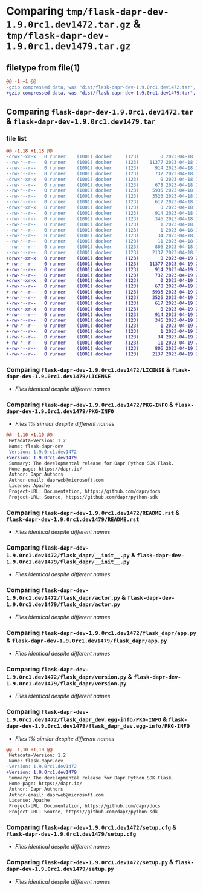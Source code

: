 # Comparing `tmp/flask-dapr-dev-1.9.0rc1.dev1472.tar.gz` & `tmp/flask-dapr-dev-1.9.0rc1.dev1479.tar.gz`

## filetype from file(1)

```diff
@@ -1 +1 @@
-gzip compressed data, was "dist/flask-dapr-dev-1.9.0rc1.dev1472.tar", last modified: Tue Apr 18 17:05:08 2023, max compression
+gzip compressed data, was "dist/flask-dapr-dev-1.9.0rc1.dev1479.tar", last modified: Wed Apr 19 23:15:31 2023, max compression
```

## Comparing `flask-dapr-dev-1.9.0rc1.dev1472.tar` & `flask-dapr-dev-1.9.0rc1.dev1479.tar`

### file list

```diff
@@ -1,18 +1,18 @@
-drwxr-xr-x   0 runner    (1001) docker     (123)        0 2023-04-18 17:05:08.000000 flask-dapr-dev-1.9.0rc1.dev1472/
--rw-r--r--   0 runner    (1001) docker     (123)    11377 2023-04-18 17:04:51.000000 flask-dapr-dev-1.9.0rc1.dev1472/LICENSE
--rw-r--r--   0 runner    (1001) docker     (123)      914 2023-04-18 17:05:08.000000 flask-dapr-dev-1.9.0rc1.dev1472/PKG-INFO
--rw-r--r--   0 runner    (1001) docker     (123)      732 2023-04-18 17:04:51.000000 flask-dapr-dev-1.9.0rc1.dev1472/README.rst
-drwxr-xr-x   0 runner    (1001) docker     (123)        0 2023-04-18 17:05:08.000000 flask-dapr-dev-1.9.0rc1.dev1472/flask_dapr/
--rw-r--r--   0 runner    (1001) docker     (123)      678 2023-04-18 17:04:51.000000 flask-dapr-dev-1.9.0rc1.dev1472/flask_dapr/__init__.py
--rw-r--r--   0 runner    (1001) docker     (123)     5935 2023-04-18 17:04:51.000000 flask-dapr-dev-1.9.0rc1.dev1472/flask_dapr/actor.py
--rw-r--r--   0 runner    (1001) docker     (123)     3526 2023-04-18 17:04:51.000000 flask-dapr-dev-1.9.0rc1.dev1472/flask_dapr/app.py
--rw-r--r--   0 runner    (1001) docker     (123)      617 2023-04-18 17:04:51.000000 flask-dapr-dev-1.9.0rc1.dev1472/flask_dapr/version.py
-drwxr-xr-x   0 runner    (1001) docker     (123)        0 2023-04-18 17:05:08.000000 flask-dapr-dev-1.9.0rc1.dev1472/flask_dapr_dev.egg-info/
--rw-r--r--   0 runner    (1001) docker     (123)      914 2023-04-18 17:05:08.000000 flask-dapr-dev-1.9.0rc1.dev1472/flask_dapr_dev.egg-info/PKG-INFO
--rw-r--r--   0 runner    (1001) docker     (123)      346 2023-04-18 17:05:08.000000 flask-dapr-dev-1.9.0rc1.dev1472/flask_dapr_dev.egg-info/SOURCES.txt
--rw-r--r--   0 runner    (1001) docker     (123)        1 2023-04-18 17:05:08.000000 flask-dapr-dev-1.9.0rc1.dev1472/flask_dapr_dev.egg-info/dependency_links.txt
--rw-r--r--   0 runner    (1001) docker     (123)        1 2023-04-18 17:05:08.000000 flask-dapr-dev-1.9.0rc1.dev1472/flask_dapr_dev.egg-info/not-zip-safe
--rw-r--r--   0 runner    (1001) docker     (123)       34 2023-04-18 17:05:08.000000 flask-dapr-dev-1.9.0rc1.dev1472/flask_dapr_dev.egg-info/requires.txt
--rw-r--r--   0 runner    (1001) docker     (123)       11 2023-04-18 17:05:08.000000 flask-dapr-dev-1.9.0rc1.dev1472/flask_dapr_dev.egg-info/top_level.txt
--rw-r--r--   0 runner    (1001) docker     (123)      806 2023-04-18 17:05:08.000000 flask-dapr-dev-1.9.0rc1.dev1472/setup.cfg
--rw-r--r--   0 runner    (1001) docker     (123)     2137 2023-04-18 17:04:51.000000 flask-dapr-dev-1.9.0rc1.dev1472/setup.py
+drwxr-xr-x   0 runner    (1001) docker     (123)        0 2023-04-19 23:15:31.000000 flask-dapr-dev-1.9.0rc1.dev1479/
+-rw-r--r--   0 runner    (1001) docker     (123)    11377 2023-04-19 23:15:10.000000 flask-dapr-dev-1.9.0rc1.dev1479/LICENSE
+-rw-r--r--   0 runner    (1001) docker     (123)      914 2023-04-19 23:15:31.000000 flask-dapr-dev-1.9.0rc1.dev1479/PKG-INFO
+-rw-r--r--   0 runner    (1001) docker     (123)      732 2023-04-19 23:15:10.000000 flask-dapr-dev-1.9.0rc1.dev1479/README.rst
+drwxr-xr-x   0 runner    (1001) docker     (123)        0 2023-04-19 23:15:31.000000 flask-dapr-dev-1.9.0rc1.dev1479/flask_dapr/
+-rw-r--r--   0 runner    (1001) docker     (123)      678 2023-04-19 23:15:10.000000 flask-dapr-dev-1.9.0rc1.dev1479/flask_dapr/__init__.py
+-rw-r--r--   0 runner    (1001) docker     (123)     5935 2023-04-19 23:15:10.000000 flask-dapr-dev-1.9.0rc1.dev1479/flask_dapr/actor.py
+-rw-r--r--   0 runner    (1001) docker     (123)     3526 2023-04-19 23:15:10.000000 flask-dapr-dev-1.9.0rc1.dev1479/flask_dapr/app.py
+-rw-r--r--   0 runner    (1001) docker     (123)      617 2023-04-19 23:15:10.000000 flask-dapr-dev-1.9.0rc1.dev1479/flask_dapr/version.py
+drwxr-xr-x   0 runner    (1001) docker     (123)        0 2023-04-19 23:15:31.000000 flask-dapr-dev-1.9.0rc1.dev1479/flask_dapr_dev.egg-info/
+-rw-r--r--   0 runner    (1001) docker     (123)      914 2023-04-19 23:15:31.000000 flask-dapr-dev-1.9.0rc1.dev1479/flask_dapr_dev.egg-info/PKG-INFO
+-rw-r--r--   0 runner    (1001) docker     (123)      346 2023-04-19 23:15:31.000000 flask-dapr-dev-1.9.0rc1.dev1479/flask_dapr_dev.egg-info/SOURCES.txt
+-rw-r--r--   0 runner    (1001) docker     (123)        1 2023-04-19 23:15:31.000000 flask-dapr-dev-1.9.0rc1.dev1479/flask_dapr_dev.egg-info/dependency_links.txt
+-rw-r--r--   0 runner    (1001) docker     (123)        1 2023-04-19 23:15:31.000000 flask-dapr-dev-1.9.0rc1.dev1479/flask_dapr_dev.egg-info/not-zip-safe
+-rw-r--r--   0 runner    (1001) docker     (123)       34 2023-04-19 23:15:31.000000 flask-dapr-dev-1.9.0rc1.dev1479/flask_dapr_dev.egg-info/requires.txt
+-rw-r--r--   0 runner    (1001) docker     (123)       11 2023-04-19 23:15:31.000000 flask-dapr-dev-1.9.0rc1.dev1479/flask_dapr_dev.egg-info/top_level.txt
+-rw-r--r--   0 runner    (1001) docker     (123)      806 2023-04-19 23:15:31.000000 flask-dapr-dev-1.9.0rc1.dev1479/setup.cfg
+-rw-r--r--   0 runner    (1001) docker     (123)     2137 2023-04-19 23:15:10.000000 flask-dapr-dev-1.9.0rc1.dev1479/setup.py
```

### Comparing `flask-dapr-dev-1.9.0rc1.dev1472/LICENSE` & `flask-dapr-dev-1.9.0rc1.dev1479/LICENSE`

 * *Files identical despite different names*

### Comparing `flask-dapr-dev-1.9.0rc1.dev1472/PKG-INFO` & `flask-dapr-dev-1.9.0rc1.dev1479/PKG-INFO`

 * *Files 1% similar despite different names*

```diff
@@ -1,10 +1,10 @@
 Metadata-Version: 1.2
 Name: flask-dapr-dev
-Version: 1.9.0rc1.dev1472
+Version: 1.9.0rc1.dev1479
 Summary: The developmental release for Dapr Python SDK Flask.
 Home-page: https://dapr.io/
 Author: Dapr Authors
 Author-email: daprweb@microsoft.com
 License: Apache
 Project-URL: Documentation, https://github.com/dapr/docs
 Project-URL: Source, https://github.com/dapr/python-sdk
```

### Comparing `flask-dapr-dev-1.9.0rc1.dev1472/README.rst` & `flask-dapr-dev-1.9.0rc1.dev1479/README.rst`

 * *Files identical despite different names*

### Comparing `flask-dapr-dev-1.9.0rc1.dev1472/flask_dapr/__init__.py` & `flask-dapr-dev-1.9.0rc1.dev1479/flask_dapr/__init__.py`

 * *Files identical despite different names*

### Comparing `flask-dapr-dev-1.9.0rc1.dev1472/flask_dapr/actor.py` & `flask-dapr-dev-1.9.0rc1.dev1479/flask_dapr/actor.py`

 * *Files identical despite different names*

### Comparing `flask-dapr-dev-1.9.0rc1.dev1472/flask_dapr/app.py` & `flask-dapr-dev-1.9.0rc1.dev1479/flask_dapr/app.py`

 * *Files identical despite different names*

### Comparing `flask-dapr-dev-1.9.0rc1.dev1472/flask_dapr/version.py` & `flask-dapr-dev-1.9.0rc1.dev1479/flask_dapr/version.py`

 * *Files identical despite different names*

### Comparing `flask-dapr-dev-1.9.0rc1.dev1472/flask_dapr_dev.egg-info/PKG-INFO` & `flask-dapr-dev-1.9.0rc1.dev1479/flask_dapr_dev.egg-info/PKG-INFO`

 * *Files 1% similar despite different names*

```diff
@@ -1,10 +1,10 @@
 Metadata-Version: 1.2
 Name: flask-dapr-dev
-Version: 1.9.0rc1.dev1472
+Version: 1.9.0rc1.dev1479
 Summary: The developmental release for Dapr Python SDK Flask.
 Home-page: https://dapr.io/
 Author: Dapr Authors
 Author-email: daprweb@microsoft.com
 License: Apache
 Project-URL: Documentation, https://github.com/dapr/docs
 Project-URL: Source, https://github.com/dapr/python-sdk
```

### Comparing `flask-dapr-dev-1.9.0rc1.dev1472/setup.cfg` & `flask-dapr-dev-1.9.0rc1.dev1479/setup.cfg`

 * *Files identical despite different names*

### Comparing `flask-dapr-dev-1.9.0rc1.dev1472/setup.py` & `flask-dapr-dev-1.9.0rc1.dev1479/setup.py`

 * *Files identical despite different names*


